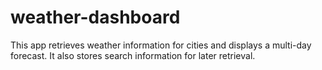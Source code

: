 # weather-dashboard
This app retrieves weather information for cities and displays a multi-day forecast. It also stores search information for later retrieval.
